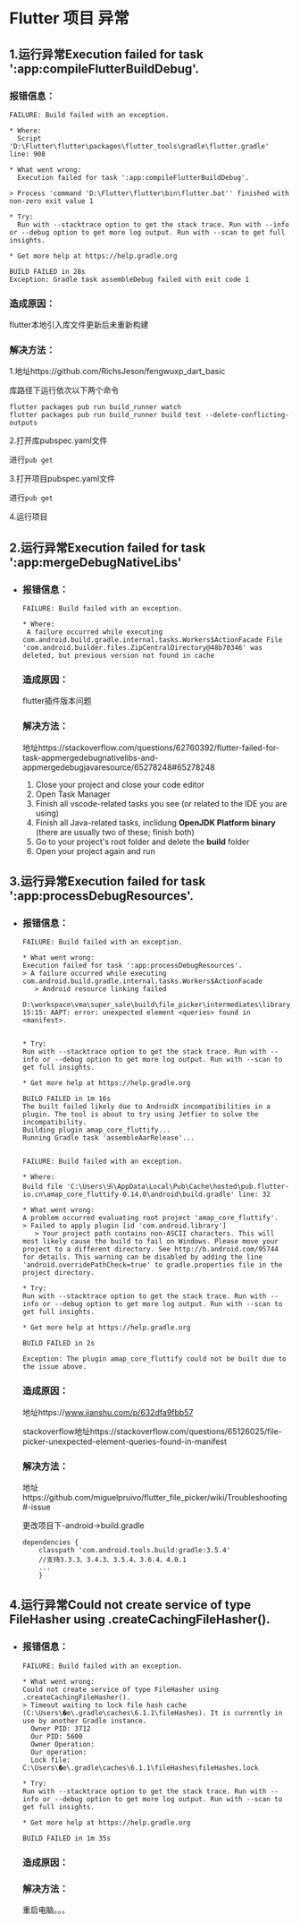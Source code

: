 # Flutter 项目 异常

## 1.运行异常Execution failed for task ':app:compileFlutterBuildDebug'.

### 报错信息：

```
FAILURE: Build failed with an exception.

* Where:
  Script 'D:\Flutter\flutter\packages\flutter_tools\gradle\flutter.gradle' line: 908

* What went wrong:
  Execution failed for task ':app:compileFlutterBuildDebug'.

> Process 'command 'D:\Flutter\flutter\bin\flutter.bat'' finished with non-zero exit value 1

* Try:
  Run with --stacktrace option to get the stack trace. Run with --info or --debug option to get more log output. Run with --scan to get full insights.

* Get more help at https://help.gradle.org

BUILD FAILED in 28s
Exception: Gradle task assembleDebug failed with exit code 1
```

### 造成原因：

flutter本地引入库文件更新后未重新构建

### 解决方法：

1.地址https://github.com/RichsJeson/fengwuxp_dart_basic

库路径下运行依次以下两个命令

```
flutter packages pub run build_runner watch
flutter packages pub run build_runner build test --delete-conflicting-outputs
```

2.打开库pubspec.yaml文件

进行`pub get`

3.打开项目pubspec.yaml文件

进行`pub get`

4.运行项目

## 2.运行异常Execution failed for task ':app:mergeDebugNativeLibs'

- ### 报错信息：

  ```
  FAILURE: Build failed with an exception.
  
  * Where:
   A failure occurred while executing com.android.build.gradle.internal.tasks.Workers$ActionFacade File 'com.android.builder.files.ZipCentralDirectory@48b70346' was deleted, but previous version not found in cache
  ```

  ### 造成原因：

  flutter插件版本问题

  ### 解决方法：

  地址https://stackoverflow.com/questions/62760392/flutter-failed-for-task-appmergedebugnativelibs-and-appmergedebugjavaresource/65278248#65278248

  1. Close your project and close your code editor
  2. Open Task Manager
  3. Finish all vscode-related tasks you see (or related to the IDE you are using)
  4. Finish all Java-related tasks, inclidung **OpenJDK Platform binary** (there are usually two of these; finish both)
  5. Go to your project's root folder and delete the **build** folder
  6. Open your project again and run

## 3.运行异常Execution failed for task ':app:processDebugResources'.

- ### 报错信息：

  ```
  FAILURE: Build failed with an exception.
  
  * What went wrong:
  Execution failed for task ':app:processDebugResources'.
  > A failure occurred while executing com.android.build.gradle.internal.tasks.Workers$ActionFacade
     > Android resource linking failed
       D:\workspace\vma\super_sale\build\file_picker\intermediates\library_manifest\debug\AndroidManifest.xml:9:5-15:15: AAPT: error: unexpected element <queries> found in <manifest>.
       
       
  * Try:
  Run with --stacktrace option to get the stack trace. Run with --info or --debug option to get more log output. Run with --scan to get full insights.
  
  * Get more help at https://help.gradle.org
  
  BUILD FAILED in 1m 16s
  The built failed likely due to AndroidX incompatibilities in a plugin. The tool is about to try using Jetfier to solve the incompatibility.
  Building plugin amap_core_fluttify...
  Running Gradle task 'assembleAarRelease'...
  
  
  FAILURE: Build failed with an exception.
  
  * Where:
  Build file 'C:\Users\卐\AppData\Local\Pub\Cache\hosted\pub.flutter-io.cn\amap_core_fluttify-0.14.0\android\build.gradle' line: 32
  
  * What went wrong:
  A problem occurred evaluating root project 'amap_core_fluttify'.
  > Failed to apply plugin [id 'com.android.library']
     > Your project path contains non-ASCII characters. This will most likely cause the build to fail on Windows. Please move your project to a different directory. See http://b.android.com/95744 for details. This warning can be disabled by adding the line 'android.overridePathCheck=true' to gradle.properties file in the project directory.
  
  * Try:
  Run with --stacktrace option to get the stack trace. Run with --info or --debug option to get more log output. Run with --scan to get full insights.
  
  * Get more help at https://help.gradle.org
  
  BUILD FAILED in 2s
  
  Exception: The plugin amap_core_fluttify could not be built due to the issue above.
  
  ```

  ### 造成原因：

  地址https://www.jianshu.com/p/632dfa9fbb57

  stackoverflow地址https://stackoverflow.com/questions/65126025/file-picker-unexpected-element-queries-found-in-manifest

  ### 解决方法：

  地址https://github.com/miguelpruivo/flutter_file_picker/wiki/Troubleshooting#-issue

  更改项目下-android->build.gradle 

  ```
  dependencies {
      classpath 'com.android.tools.build:gradle:3.5.4'
      //支持3.3.3、3.4.3、3.5.4、3.6.4、4.0.1
      ...
      }
  ```

## 4.运行异常Could not create service of type FileHasher using .createCachingFileHasher().

- ### 报错信息：

  ```
  FAILURE: Build failed with an exception.
  
  * What went wrong:
  Could not create service of type FileHasher using .createCachingFileHasher().
  > Timeout waiting to lock file hash cache (C:\Users\�e\.gradle\caches\6.1.1\fileHashes). It is currently in use by another Gradle instance.
    Owner PID: 3712
    Our PID: 5600
    Owner Operation: 
    Our operation: 
    Lock file: C:\Users\�e\.gradle\caches\6.1.1\fileHashes\fileHashes.lock
  
  * Try:
  Run with --stacktrace option to get the stack trace. Run with --info or --debug option to get more log output. Run with --scan to get full insights.
  
  * Get more help at https://help.gradle.org
  
  BUILD FAILED in 1m 35s
  ```

  ### 造成原因：

  

  ### 解决方法：

  重启电脑。。。

  